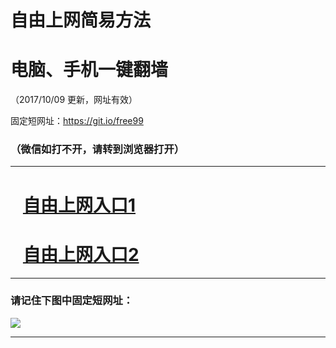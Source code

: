 ﻿# 自由上网简易方法

# 电脑、手机一键翻墙

（2017/10/09 更新，网址有效）

固定短网址：https://git.io/free99

### （微信如打不开，请转到浏览器打开）


***





# &nbsp;&nbsp; <a href="http://ft141210179.fwq-tz-1001.info/fwqtz01.html?t=10090017830 " target="_blank">自由上网入口1</a>
# &nbsp;&nbsp; <a href="http://ft1233613349.fwq-tz-1002.info/fwqtz02.html?t=100900128044 " target="_blank">自由上网入口2</a>
***

### 请记住下图中固定短网址：

<img src="https://s3-us-west-2.amazonaws.com/fwq-1001/yjfq-20170905okok.png" /> 


***

